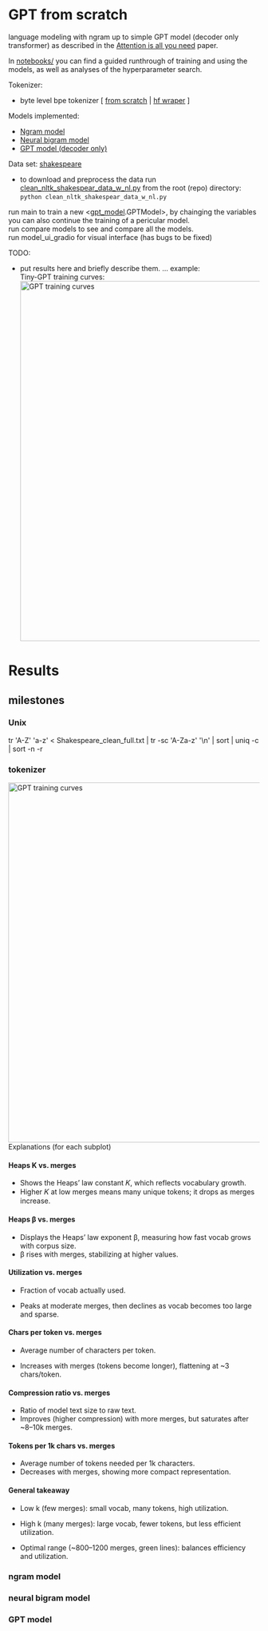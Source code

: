 # GPT from scratch
language modeling with ngram up to simple GPT model (decoder only transformer) as described in the [Attention is all you need](https://arxiv.org/abs/1706.03762) paper. <br>

In [notebooks/](./notebooks/) you can find a guided runthrough of training and using the models, as well as analyses of the hyperparameter search. <br>

Tokenizer: <br>
- byte level bpe tokenizer [ [from scratch](./bpe_tokenizer.py) | [hf wraper](./bpe_hf.py) ] <br>
  
Models implemented:
- [Ngram model](./ngram_engine) <br>
- [Neural bigram model](./neural_bigram.py) <br>
- [GPT model (decoder only)](./GPT_mj.py) <br>

Data set: [shakespeare](./data/) <br>
- to download and preprocess the data run [clean_nltk_shakespear_data_w_nl.py](./data/clean_nltk_shakespear_data_w_nl.py) from the root (repo) directory: <br> 
  ```python clean_nltk_shakespear_data_w_nl.py``` <br>


run main to train a new <[gpt_model](./gpt_model.py).GPTModel>, by chainging the variables you can also continue the training of a pericular model. <br>
run compare models to see and compare all the models. <br>
run model_ui_gradio for visual interface (has bugs to be fixed) <br>


TODO:
 - put results here and briefly describe them. 
... 
example: <br>
Tiny-GPT training curves: <br>
<img src="./results/GPT/GPT_training_plot.png" alt="GPT training curves" width="720"> <br>

# Results

## milestones

### Unix
tr 'A-Z' 'a-z' < Shakespeare_clean_full.txt | tr -sc 'A-Za-z' '\n' | sort | uniq -c | sort -n -r

### tokenizer
<img src="./results/tokenizer/tokenizer_search_results.png" alt="GPT training curves" width="720"> <br>
Explanations (for each subplot)

#### Heaps K vs. merges
- Shows the Heaps’ law constant  𝐾, which reflects vocabulary growth.
- Higher 𝐾 at low merges means many unique tokens; it drops as merges increase.

#### Heaps β vs. merges
- Displays the Heaps’ law exponent β, measuring how fast vocab grows with corpus size.
- β rises with merges, stabilizing at higher values.

#### Utilization vs. merges

- Fraction of vocab actually used.

- Peaks at moderate merges, then declines as vocab becomes too large and sparse.

#### Chars per token vs. merges
- Average number of characters per token.

- Increases with merges (tokens become longer), flattening at ~3 chars/token.

#### Compression ratio vs. merges
- Ratio of model text size to raw text.
- Improves (higher compression) with more merges, but saturates after ~8–10k merges.

#### Tokens per 1k chars vs. merges
- Average number of tokens needed per 1k characters.
- Decreases with merges, showing more compact representation.

#### General takeaway

- Low k (few merges): small vocab, many tokens, high utilization.

- High k (many merges): large vocab, fewer tokens, but less efficient utilization.

- Optimal range (~800–1200 merges, green lines): balances efficiency and utilization.

### ngram model

### neural bigram model

### GPT model
